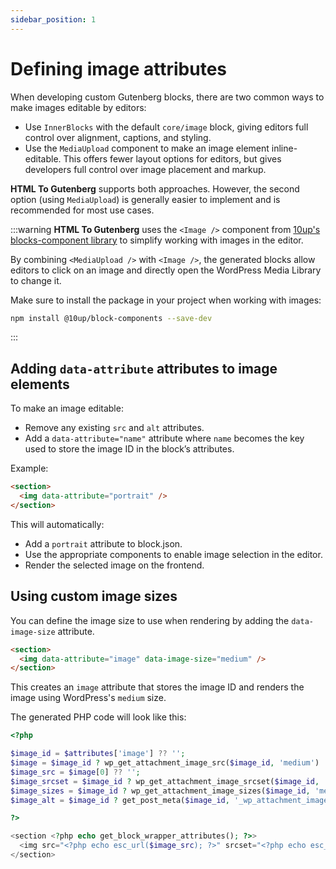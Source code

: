 ```yaml
---
sidebar_position: 1
---
```


# Defining image attributes

When developing custom Gutenberg blocks, there are two common ways to make images editable by editors:

- Use `InnerBlocks` with the default `core/image` block, giving editors full control over alignment, captions, and styling.
- Use the `MediaUpload` component to make an image element inline-editable. This offers fewer layout options for editors, but gives developers full control over image placement and markup.

**HTML To Gutenberg** supports both approaches. However, the second option (using `MediaUpload`) is generally easier to implement and is recommended for most use cases.

:::warning
**HTML To Gutenberg** uses the `<Image />` component from [10up's blocks-component library](https://github.com/10up/block-components) to simplify working with images in the editor.

By combining `<MediaUpload />` with `<Image />`, the generated blocks allow editors to click on an image and directly open the WordPress Media Library to change it.

Make sure to install the package in your project when working with images:

```bash
npm install @10up/block-components --save-dev
```

:::

## Adding `data-attribute` attributes to image elements

To make an image editable:

- Remove any existing `src` and `alt` attributes.
- Add a `data-attribute="name"` attribute where `name` becomes the key used to store the image ID in the block’s attributes.

Example:

```html title="demo-block.html"
<section>
  <img data-attribute="portrait" />
</section>
```

This will automatically:

- Add a `portrait` attribute to block.json.
- Use the appropriate components to enable image selection in the editor.
- Render the selected image on the frontend.

## Using custom image sizes

You can define the image size to use when rendering by adding the `data-image-size` attribute.

```html title="demo-block.html"
<section>
  <img data-attribute="image" data-image-size="medium" />
</section>
```

This creates an `image` attribute that stores the image ID and renders the image using WordPress's `medium` size.

The generated PHP code will look like this:

```php title="generated/demo-block/render.php"
<?php

$image_id = $attributes['image'] ?? '';
$image = $image_id ? wp_get_attachment_image_src($image_id, 'medium') : [''];
$image_src = $image[0] ?? '';
$image_srcset = $image_id ? wp_get_attachment_image_srcset($image_id, 'medium') : '';
$image_sizes = $image_id ? wp_get_attachment_image_sizes($image_id, 'medium') : '';
$image_alt = $image_id ? get_post_meta($image_id, '_wp_attachment_image_alt', true) : '';

?>

<section <?php echo get_block_wrapper_attributes(); ?>>
  <img src="<?php echo esc_url($image_src); ?>" srcset="<?php echo esc_attr($image_srcset); ?>" sizes="<?php echo esc_attr($image_sizes); ?>" alt="<?php echo esc_attr($image_alt); ?>" />
</section>
```

